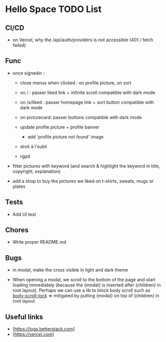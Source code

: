 # Hello Space TODO List

## CI/CD

- on Vercel, why the /api/auth/providers is not accessible (401 / fetch failed)

## Func

- once signedin :

  - close menus when clicked : on profile picture, on sort
  - on / : passer liked link + infinite scroll compatible with dark mode
  - on /s/liked : passer homepage link + sort button compatible with dark mode
  - on picturecard: passer buttons compatible with dark mode
  - update profile picture + profile banner

    - add 'profile picture not found' image

  - droit à l'oubli
  - rgpd

- filter pictures with keyword (and search & highlight the keyword in title, copyright, explanation)
- add a shop to buy the pictures we liked on t-shirts, sweats, mugs or plates

## Tests

- Add UI test

## Chores

- Write proper README.md

## Bugs

- in modal, make the cross visible in light and dark theme

- When opening a modal, we scroll to the bottom of the page and start loading immediately (because the {modal} is inserted after {children} in root layout). Perhaps we can use a lib to block body scroll such as [body-scroll-lock](https://www.npmjs.com/package/body-scroll-lock) => mitigated by putting {modal} on top of {children} in root layout

## Useful links

- [https://logs.betterstack.com]
- [https://vercel.com]
